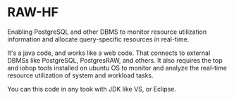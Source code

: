 # RAW-HF
Enabling PostgreSQL and other DBMS to monitor resource utilization information and allocate query-specific resources in real-time.

It's a java code, and works like a web code. That connects to external DBMSs like PostgreSQL, PostgresRAW, and others.
It also requires the top and iohop tools installed on ubuntu OS to monitor and analyze the real-time resource utilization of system and workload tasks.

You can this code in any took with JDK like VS, or Eclipse.
